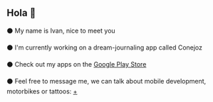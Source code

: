 ## Hola 🌇

⚫ My name is Ivan, nice to meet you

⚫ I'm currently working on a dream-journaling app called Conejoz

⚫ Check out my apps on the [Google Play Store](https://play.google.com/store/apps/dev?id=8134108822411179352)

⚫ Feel free to message me, we can talk about mobile development, motorbikes or tattoos: [+](https://discord.com/invite/M4wTh36A3N)

<!--START_SECTION:waka-->
<!--END_SECTION:waka-->
